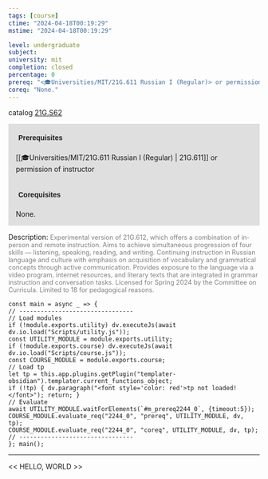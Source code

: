 ```yaml
---
tags: [course]
ctime: "2024-04-18T00:19:29"
mstime: "2024-04-18T00:19:29"

level: undergraduate
subject: 
university: mit
completion: closed
percentage: 0
prereq: "<🎓Universities/MIT/21G.611 Russian I (Regular)> or permission of instructor"
coreq: "None."
---
```


catalog [21G.S62](http://student.mit.edu/catalog/m21Gm.html#21G.S62)

<span style="display: block; padding: 15px; background-color: rgb(100, 100, 100, 0.2);"><font id="m_prereq2244_0" style="display: block; font-family: Arial, sans-serif; font-weight: bold; padding: 5px">Prerequisites</font><br><span id="prereq2244_0">[[🎓Universities/MIT/21G.611 Russian I (Regular) | 21G.611]] or permission of instructor</span></span>
<span style="display: block; padding: 15px; background-color: rgb(100, 100, 100, 0.2);"><font id="m_coreq2244_0" style="display: block; font-family: Arial, sans-serif; font-weight: bold; padding: 5px">Corequisites</font><br><span id="coreq2244_0">None.</span></span>

<font style="">Description:</font>
<font style="color: grey; font-size: 0.8rem;">Experimental version of 21G.612, which offers a combination of in-person and remote instruction. Aims to achieve simultaneous progression of four skills — listening, speaking, reading, and writing. Continuing instruction in Russian language and culture with emphasis on acquisition of vocabulary and grammatical concepts through active communication. Provides exposure to the language via a video program, internet resources, and literary texts that are integrated in grammar instruction and conversation tasks. Licensed for Spring 2024 by the Committee on Curricula. Limited to 18 for pedagogical reasons.</font>

```dataviewjs
const main = async _ => {
// --------------------------------
// Load modules
if (!module.exports.utility) dv.executeJs(await dv.io.load("Scripts/utility.js"));
const UTILITY_MODULE = module.exports.utility;
if (!module.exports.course) dv.executeJs(await dv.io.load("Scripts/course.js"));
const COURSE_MODULE = module.exports.course;
// Load tp
let tp = this.app.plugins.getPlugin("templater-obsidian").templater.current_functions_object;
if (!tp) { dv.paragraph("<font style='color: red'>tp not loaded!</font>"); return; }
// Evaluate
await UTILITY_MODULE.waitForElements(`#m_prereq2244_0`, {timeout:5});
COURSE_MODULE.evaluate_req("2244_0", "prereq", UTILITY_MODULE, dv, tp);
COURSE_MODULE.evaluate_req("2244_0", "coreq", UTILITY_MODULE, dv, tp);
// --------------------------------
}; main();
```

---

<< HELLO, WORLD >>

